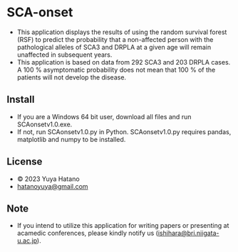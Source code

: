 # SCA-onset
- This application displays the results of using the random survival forest (RSF) to predict the probability that a non-affected person with the pathological alleles of SCA3 and DRPLA at a given age will remain unaffected in subsequent years. 
- This application is based on data from 292 SCA3 and 203 DRPLA cases. A 100 % asymptomatic probability does not mean that 100 % of the patients will not develop the disease.
## Install
- If you are a Windows 64 bit user, download all files and run SCAonsetv1.0.exe.
- If not, run SCAonsetv1.0.py in Python. SCAonsetv1.0.py requires pandas, matplotlib and numpy to be installed.
## License
- © 2023 Yuya Hatano
- hatanoyuya@gmail.com
## Note
- If you intend to utilize this application for writing papers or presenting at acamedic conferences, please kindly notify us (ishihara@bri.niigata-u.ac.jp).
